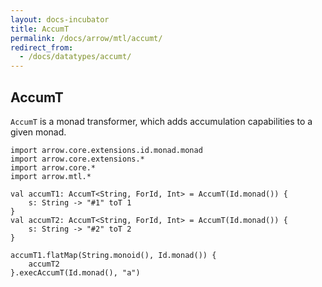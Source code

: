 ```yaml
---
layout: docs-incubator
title: AccumT
permalink: /docs/arrow/mtl/accumt/
redirect_from:
  - /docs/datatypes/accumt/
---
```


## AccumT

`AccumT` is a monad transformer, which adds accumulation capabilities to a given monad.

```kotlin:ank
import arrow.core.extensions.id.monad.monad
import arrow.core.extensions.*
import arrow.core.*
import arrow.mtl.*

val accumT1: AccumT<String, ForId, Int> = AccumT(Id.monad()) {
    s: String -> "#1" toT 1
}
val accumT2: AccumT<String, ForId, Int> = AccumT(Id.monad()) {
    s: String -> "#2" toT 2
}

accumT1.flatMap(String.monoid(), Id.monad()) {
    accumT2
}.execAccumT(Id.monad(), "a")
```